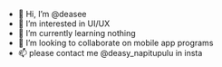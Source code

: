 - 👋 Hi, I’m @deasee
- 👀 I’m interested in UI/UX
- 🌱 I’m currently learning nothing
- 💞️ I’m looking to collaborate on mobile app programs
- 📫 please contact me @deasy_napitupulu in insta

<!---
deasee/deasee is a ✨ special ✨ repository because its `README.md` (this file) appears on your GitHub profile.
You can click the Preview link to take a look at your changes.
--->
